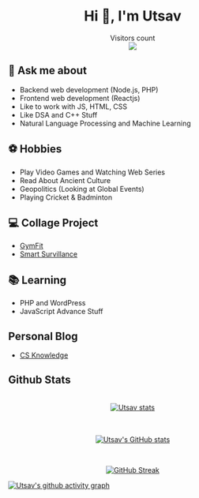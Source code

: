 <h1 align="center">Hi 👋, I'm Utsav</h1>
<!-- <h3 align="center">Seeking Freshers Role</h3> -->

<p align="center"> 
  Visitors count<br>
  <img src="https://profile-counter.glitch.me/up1512001/count.svg" />
</p>


## 💬 Ask me about
- Backend web development (Node.js, PHP)
- Frontend web development (Reactjs)
- Like to work with JS, HTML, CSS 
- Like DSA and C++ Stuff
- Natural Language Processing and Machine Learning

## ⚽ Hobbies
- Play Video Games and Watching Web Series  
- Read About Ancient Culture
- Geopolitics (Looking at Global Events)
- Playing Cricket & Badminton

## 💻 Collage Project
- [GymFit](https://github.com/up1512001/GymFit)
- [Smart Survillance](https://github.com/up1512001/Abnormal-Event-Detection-6th-sem-project-)

## 📚 Learning
- PHP and WordPress  
- JavaScript Advance Stuff

## Personal Blog
- [CS Knowledge](https://csblogcontent.wordpress.com/)

## Github Stats
<br/>
<div align="center" > <a href="https://github.com/marketplace/actions/auto-assign-pr-and-issues"><img src="https://github-profile-trophy.vercel.app/?username=up1512001&row=3&column=3&theme=onedark" alt="Utsav stats" /></a> </div> <br/> <br/>
<div align="center">
  
[![Utsav's GitHub stats](https://github-readme-stats.vercel.app/api?username=up1512001&show_icons=true&theme=radical)](https://github.com/FireWork-Production-Private-Ltd/docker-repos/pkgs/container/docker-repos)
</div> <br>
<div align="center">
  
  [![GitHub Streak](https://streak-stats.demolab.com?user=up1512001&theme=radical)](https://github.com/FireWork-Production-Private-Ltd/npm-package-registery/pkgs/npm/npm-package-registery)
  
</div>

<p align = "center">
  
[![Utsav's github activity graph](https://github-readme-activity-graph.vercel.app/graph?username=up1512001&bg_color=000000&color=fa7900&line=fb8c1d&point=fb3b02&area=true&hide_border=true)](https://github.com/up1512001)
  
</p>
